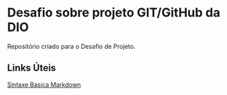 # Desafio sobre projeto GIT/GitHub da DIO
Repositório criado para o Desafio de Projeto.

## Links Úteis 
[ Sintaxe Basica Markdown ](https://www.markdownguide.org/basic-syntax/)
